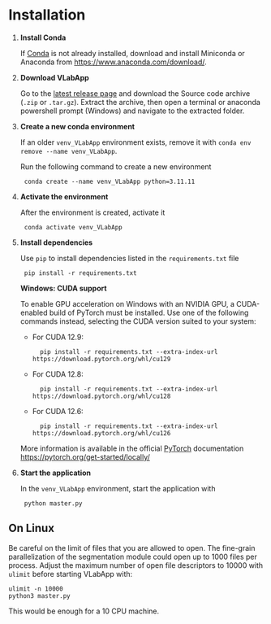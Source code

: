 # Installation

1. **Install Conda**

    If [Conda](https://conda.io/) is not already installed, download and install Miniconda or Anaconda from <https://www.anaconda.com/download/>.

2. **Download VLabApp**

    Go to the [latest release page](https://github.com/vjesticalab/VLabApp/releases/latest) and download the Source code archive (`.zip` or `.tar.gz`). Extract the archive, then open a terminal or anaconda powershell prompt (Windows) and navigate to the extracted folder. 

3. **Create a new conda environment**

    If an older `venv_VLabApp` environment exists, remove it with `conda env remove --name venv_VLabApp`.
    
    Run the following command to create a new environment
    
        conda create --name venv_VLabApp python=3.11.11

4. **Activate the environment**

    After the environment is created, activate it
    
        conda activate venv_VLabApp

5. **Install dependencies**

    Use `pip` to install dependencies listed in the `requirements.txt` file
    
        pip install -r requirements.txt

    **Windows: CUDA support**
   
    To enable GPU acceleration on Windows with an NVIDIA GPU, a CUDA-enabled build of PyTorch must be installed. Use one of the following commands instead, selecting the CUDA version suited to your system:
    
    * For CUDA 12.9:
        
            pip install -r requirements.txt --extra-index-url https://download.pytorch.org/whl/cu129
    
    * For CUDA 12.8:
        
            pip install -r requirements.txt --extra-index-url https://download.pytorch.org/whl/cu128
    
    * For CUDA 12.6:
        
            pip install -r requirements.txt --extra-index-url https://download.pytorch.org/whl/cu126
    
    More information is available in the official [PyTorch](https://pytorch.org) documentation <https://pytorch.org/get-started/locally/>

6. **Start the application**

    In the `venv_VLabApp` environment, start the application with
    
        python master.py



## On Linux

Be careful on the limit of files that you are allowed to open. The fine-grain parallelization of the segmentation module could open up to 1000 files per process. 
Adjust the maximum number of open file descriptors to 10000 with `ulimit` before starting VLabApp with:
```
ulimit -n 10000
python3 master.py
```
This would be enough for a 10 CPU machine.
